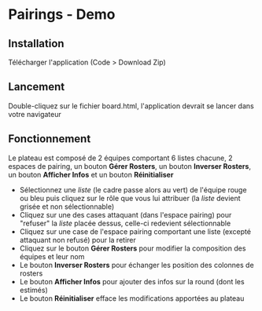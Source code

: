 # Pairings - Demo
## Installation
Télécharger l'application (Code > Download Zip)

## Lancement
Double-cliquez sur le fichier board.html, l'application devrait se lancer dans votre navigateur

## Fonctionnement
Le plateau est composé de 2 équipes comportant 6 listes chacune, 2 espaces de pairing, un bouton __Gérer Rosters__, un bouton __Inverser Rosters__, un bouton __Afficher Infos__ et un bouton __Réinitialiser__
- Sélectionnez une *liste* (le cadre passe alors au vert) de l'équipe rouge ou bleu puis cliquez sur le rôle que vous lui attribuer (la *liste* devient grisée et non sélectionnable)
- Cliquez sur une des cases attaquant (dans l'espace pairing) pour "refuser" la *liste* placée dessus, celle-ci redevient sélectionnable
- Cliquez sur une case de l'espace pairing comportant une liste (excepté attaquant non refusé) pour la retirer
- Cliquez sur le bouton __Gérer Rosters__ pour modifier la composition des équipes et leur nom
- Le bouton __Inverser Rosters__ pour échanger les position des colonnes de rosters
- Le bouton __Afficher Infos__ pour ajouter des infos sur la round (dont les estimés)
- Le bouton __Réinitialiser__ efface les modifications apportées au plateau
